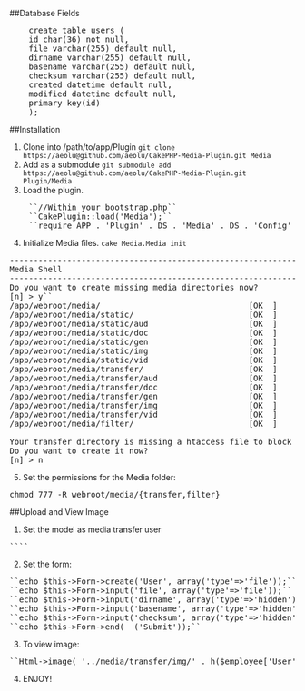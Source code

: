 ##Database Fields
<pre>
    create table users (
    id char(36) not null,
    file varchar(255) default null,
    dirname varchar(255) default null,
    basename varchar(255) default null,
    checksum varchar(255) default null,
    created datetime default null,
    modified datetime default null,
    primary key(id)
    );
</pre>

##Installation
1. Clone into /path/to/app/Plugin 
``git clone https://aeolu@github.com/aeolu/CakePHP-Media-Plugin.git Media``
2. Add as a submodule
``git submodule add https://aeolu@github.com/aeolu/CakePHP-Media-Plugin.git Plugin/Media``
3. Load the plugin.
<pre>
    ``//Within your bootstrap.php``
    ``CakePlugin::load('Media');``
    ``require APP . 'Plugin' . DS . 'Media' . DS . 'Config' . DS . 'core.php';``
</pre>
4. Initialize Media files.
``cake Media.Media init``
<pre>
---------------------------------------------------------------
Media Shell
---------------------------------------------------------------
Do you want to create missing media directories now?  
[n] > y``
/app/webroot/media/                               [OK  ]
/app/webroot/media/static/                        [OK  ]
/app/webroot/media/static/aud                     [OK  ]
/app/webroot/media/static/doc                     [OK  ]
/app/webroot/media/static/gen                     [OK  ]
/app/webroot/media/static/img                     [OK  ]
/app/webroot/media/static/vid                     [OK  ]
/app/webroot/media/transfer/                      [OK  ]
/app/webroot/media/transfer/aud                   [OK  ]
/app/webroot/media/transfer/doc                   [OK  ]
/app/webroot/media/transfer/gen                   [OK  ]
/app/webroot/media/transfer/img                   [OK  ]
/app/webroot/media/transfer/vid                   [OK  ]
/app/webroot/media/filter/                        [OK  ]

Your transfer directory is missing a htaccess file to block requests.
Do you want to create it now?  
[n] > n
</pre>

5. Set the permissions for the Media folder:
<pre>chmod 777 -R webroot/media/{transfer,filter}</pre>

##Upload and View Image
1. Set the model as media transfer user
<pre>
``<?php``
``class User extends AppModel {``
``	var $name = 'User';``
``        var $actsAs = array('Media.Transfer', 'Media.Coupler', 'Media.Meta');``
``?>``
</pre>
2. Set the form:
<pre>
``echo $this->Form->create('User', array('type'=>'file'));``
``echo $this->Form->input('file', array('type'=>'file'));``
``echo $this->Form->input('dirname', array('type'=>'hidden'));``
``echo $this->Form->input('basename', array('type'=>'hidden'));``
``echo $this->Form->input('checksum', array('type'=>'hidden'));``
``echo $this->Form->end(__('Submit'));``
</pre>
3. To view image:
<pre>
``<?php echo $this->Html->image( '../media/transfer/img/' . h($employee['User']['basename']), array('alt' => __('Profile Picture'), 'border' => '0')); ?>``
</pre>
4. ENJOY!